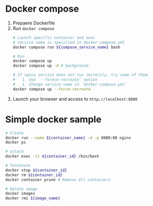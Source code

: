 # Docker compose
1. Prepaere Dockerfile
1. Run `docker compose`
    ```zsh
    # Launch specific container and exec
    # service name is specified in docker-compose.yml
    docker compose run ${compose_service_name} bash

    # Run
    docker compose up
    docker compose up -d # background

    # If nginx service does not run correctly, try some of them
    #   1. Use `--forece-recreate` option
    #   1. Change service name in `docker-compose.yml`
    docker compose up --force-recreate
    ```
1. Launch your browser and access to `http://localhost:8080`


# Simple docker sample
```zsh
# Create
docker run --name ${container_name} -d -p 8080:80 nginx
docker ps

# attach
docker exec -it ${container_id} /bin/bash

# Terminate
docker stop ${container_id}
docker rm ${container_id}
docker container prune # Remove all containers

# Delete image
docker images
docker rmi ${image_name}
```